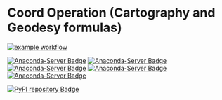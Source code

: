 # Coord Operation (Cartography and Geodesy formulas)

[![example workflow](https://github.com/SamuelAndresPascal/cosmoloj-py/actions/workflows/coordop.yml/badge.svg)](https://github.com/SamuelAndresPascal/cosmoloj-py/actions)

[![Anaconda-Server Badge](https://anaconda.org/cosmoloj/coordop/badges/version.svg)](https://anaconda.org/cosmoloj/coordop)
[![Anaconda-Server Badge](https://anaconda.org/cosmoloj/coordop/badges/latest_release_date.svg)](https://anaconda.org/cosmoloj/coordop)
[![Anaconda-Server Badge](https://anaconda.org/cosmoloj/coordop/badges/latest_release_relative_date.svg)](https://anaconda.org/cosmoloj/coordop)
[![Anaconda-Server Badge](https://anaconda.org/cosmoloj/coordop/badges/platforms.svg)](https://anaconda.org/cosmoloj/coordop)
[![Anaconda-Server Badge](https://anaconda.org/cosmoloj/coordop/badges/license.svg)](https://anaconda.org/cosmoloj/coordop)

[![PyPI repository Badge](https://badge.fury.io/py/coordop.svg)](https://badge.fury.io/py/coordop)

